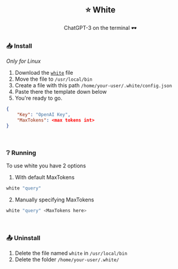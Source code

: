 <div align="center">

## ⭐ White
ChatGPT-3 on the terminal 🕶

</div>

### 📥 Install
*Only for Linux*
1. Download the [`white`](https://raw.githubusercontent.com/NotGabry/white/main/bin/white) file
2. Move the file to `/usr/local/bin`
3. Create a file with this path `/home/your-user/.white/config.json`
4. Paste there the template down below
5. You're ready to go.
```json
{
    "Key": "OpenAI Key",
    "MaxTokens": <max tokens int>
}
```

<br>

### ❔ Running
To use white you have 2 options
1. With default MaxTokens
```sh
white "query"
```
2. Manually specifying MaxTokens
```sh
white "query" <MaxTokens here>
```

<br>

### 📤 Uninstall
1. Delete the file named `white` in `/usr/local/bin`
2. Delete the folder `/home/your-user/.white/`